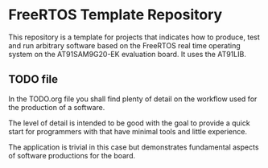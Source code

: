 # FreeRTOS Template Repository 
This repository is a template for projects that indicates how to produce, test and run arbitrary software based on the FreeRTOS real time operating system on the AT91SAM9G20-EK evaluation board. It uses the AT91LIB.

## TODO file
In the TODO.org file you shall find plenty of detail on the workflow
used for the production of a software.

The level of detail is intended to be good with the goal to provide a quick start for programmers with that have minimal tools and little experience.

The application is trivial in this case but demonstrates fundamental
aspects of software productions for the board.
